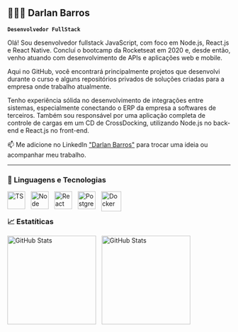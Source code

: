 ## 🧑🏼‍💻 Darlan Barros

**`Desenvolvedor FullStack`**

Olá! Sou desenvolvedor fullstack JavaScript, com foco em Node.js, React.js e React Native. Concluí o bootcamp da Rocketseat em 2020 e, desde então, venho atuando com desenvolvimento de APIs e aplicações web e mobile.

Aqui no GitHub, você encontrará principalmente projetos que desenvolvi durante o curso e alguns repositórios privados de soluções criadas para a empresa onde trabalho atualmente.

Tenho experiência sólida no desenvolvimento de integrações entre sistemas, especialmente conectando o ERP da empresa a softwares de terceiros. Também sou responsável por uma aplicação completa de controle de cargas em um CD de CrossDocking, utilizando Node.js no back-end e React.js no front-end.

📫 Me adicione no LinkedIn ["Darlan Barros"](www.linkedin.com/in/darllanbarros) para trocar uma ideia ou acompanhar meu trabalho.

---

### 🤖 Linguagens e Tecnologias

<img 
    align="left" 
    alt="TS"
    title="TS" 
    width="40px" 
    style="padding-right: 10px;" 
    src="https://cdn.jsdelivr.net/gh/devicons/devicon@latest/icons/typescript/typescript-original.svg" 
/>

<img 
    align="left" 
    alt="Node"
    title="Node" 
    width="40px" 
    style="padding-right: 10px;" 
    src="https://cdn.jsdelivr.net/gh/devicons/devicon@latest/icons/nodejs/nodejs-original.svg" 
/>
<img 
    align="left" 
    alt="React" 
    title="React"
    width="40px" 
    style="padding-right: 10px;" 
    src="https://cdn.jsdelivr.net/gh/devicons/devicon@latest/icons/react/react-original.svg" 
/>
<img 
    align="left" 
    alt="Postgre" 
    title="Postgre"
    width="40px" 
    style="padding-right: 10px;" 
    src="https://cdn.jsdelivr.net/gh/devicons/devicon@latest/icons/postgresql/postgresql-original.svg" 
/>
<img 
    align="left" 
    alt="Docker" 
    title="Docker"
    width="45px" 
    style="padding-right: 10px;" 
    src="https://cdn.jsdelivr.net/gh/devicons/devicon@latest/icons/docker/docker-original.svg" 
/>
<br/>
<br/>

### 📈 Estatíticas

<p>
  <img 
    align="left" 
    alt="GitHub Stats" 
    height="200" 
    style="padding-right: 10px;" 
    src="https://github-readme-stats.vercel.app/api?username=DarlanBarros&show_icons=true&theme=tokyonight&include_all_commits=true&locale=pt-br" 
  />

<img 
      align="left" 
      alt="GitHub Stats" 
      height="200" 
      src="https://github-readme-stats.vercel.app/api/top-langs/?username=DarlanBarros&theme=tokyonight&layout=compact&custom_title=Tecnologias&langs_count=9" 
  />

</p>

<!--
**DarlanBarros/DarlanBarros** is a ✨ _special_ ✨ repository because its `README.md` (this file) appears on your GitHub profile.

Here are some ideas to get you started:

- 🔭 I’m currently working on ...
- 🌱 I’m currently learning ...
- 👯 I’m looking to collaborate on ...
- 🤔 I’m looking for help with ...
- 💬 Ask me about ...
- 📫 How to reach me: ...
- 😄 Pronouns: ...
- ⚡ Fun fact: ...
-->
